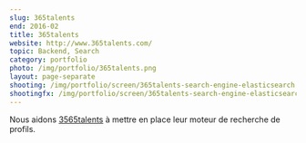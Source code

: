 ```yaml
---
slug: 365talents
end: 2016-02
title: 365talents
website: http://www.365talents.com/
topic: Backend, Search
category: portfolio
photo: /img/portfolio/365talents.png
layout: page-separate
shooting: /img/portfolio/screen/365talents-search-engine-elasticsearch.jpg
shootingfx: /img/portfolio/screen/365talents-search-engine-elasticsearch.jpg
---
```

Nous aidons [3565talents]({{page.website}}) à mettre en place leur moteur de recherche de profils.
